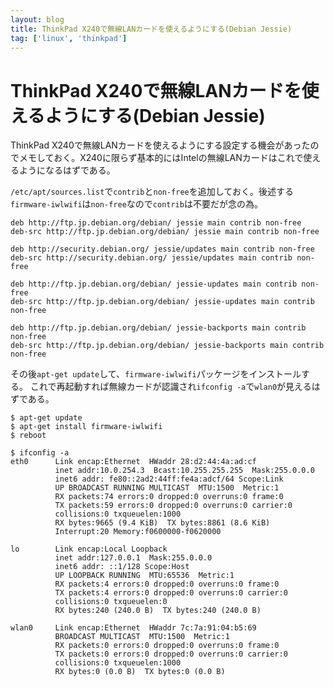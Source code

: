 ```yaml
---
layout: blog
title: ThinkPad X240で無線LANカードを使えるようにする(Debian Jessie)
tag: ['linux', 'thinkpad']
---
```


# ThinkPad X240で無線LANカードを使えるようにする(Debian Jessie)

ThinkPad X240で無線LANカードを使えるようにする設定する機会があったのでメモしておく。X240に限らず基本的にはIntelの無線LANカードはこれで使えるようになるはずである。

`/etc/apt/sources.list`で`contrib`と`non-free`を追加しておく。後述する`firmware-iwlwifi`は`non-free`なので`contrib`は不要だが念の為。

~~~~
deb http://ftp.jp.debian.org/debian/ jessie main contrib non-free
deb-src http://ftp.jp.debian.org/debian/ jessie main contrib non-free

deb http://security.debian.org/ jessie/updates main contrib non-free
deb-src http://security.debian.org/ jessie/updates main contrib non-free

deb http://ftp.jp.debian.org/debian/ jessie-updates main contrib non-free
deb-src http://ftp.jp.debian.org/debian/ jessie-updates main contrib non-free

deb http://ftp.jp.debian.org/debian/ jessie-backports main contrib non-free
deb-src http://ftp.jp.debian.org/debian/ jessie-backports main contrib non-free
~~~~

その後`apt-get update`して、`firmware-iwlwifi`パッケージをインストールする。
これで再起動すれば無線カードが認識され`ifconfig -a`で`wlan0`が見えるはずである。

~~~~
$ apt-get update
$ apt-get install firmware-iwlwifi
$ reboot
~~~~

~~~~
$ ifconfig -a
eth0      Link encap:Ethernet  HWaddr 28:d2:44:4a:ad:cf  
          inet addr:10.0.254.3  Bcast:10.255.255.255  Mask:255.0.0.0
          inet6 addr: fe80::2ad2:44ff:fe4a:adcf/64 Scope:Link
          UP BROADCAST RUNNING MULTICAST  MTU:1500  Metric:1
          RX packets:74 errors:0 dropped:0 overruns:0 frame:0
          TX packets:59 errors:0 dropped:0 overruns:0 carrier:0
          collisions:0 txqueuelen:1000 
          RX bytes:9665 (9.4 KiB)  TX bytes:8861 (8.6 KiB)
          Interrupt:20 Memory:f0600000-f0620000 

lo        Link encap:Local Loopback  
          inet addr:127.0.0.1  Mask:255.0.0.0
          inet6 addr: ::1/128 Scope:Host
          UP LOOPBACK RUNNING  MTU:65536  Metric:1
          RX packets:4 errors:0 dropped:0 overruns:0 frame:0
          TX packets:4 errors:0 dropped:0 overruns:0 carrier:0
          collisions:0 txqueuelen:0 
          RX bytes:240 (240.0 B)  TX bytes:240 (240.0 B)

wlan0     Link encap:Ethernet  HWaddr 7c:7a:91:04:b5:69  
          BROADCAST MULTICAST  MTU:1500  Metric:1
          RX packets:0 errors:0 dropped:0 overruns:0 frame:0
          TX packets:0 errors:0 dropped:0 overruns:0 carrier:0
          collisions:0 txqueuelen:1000 
          RX bytes:0 (0.0 B)  TX bytes:0 (0.0 B)
~~~~
